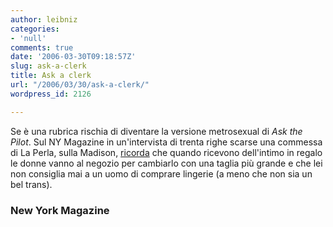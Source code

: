 ```yaml
---
author: leibniz
categories:
- 'null'
comments: true
date: '2006-03-30T09:18:57Z'
slug: ask-a-clerk
title: Ask a clerk
url: "/2006/03/30/ask-a-clerk/"
wordpress_id: 2126

---
```

Se è una rubrica rischia di diventare la versione metrosexual di _Ask the Pilot_. Sul NY Magazine in un'intervista di trenta righe scarse una commessa di La Perla, sulla Madison, [ricorda](https://www.newyorkmetro.com/shopping/askaclerk/16501/index.html) che quando ricevono dell'intimo in regalo le donne vanno al negozio per cambiarlo con una taglia più grande e che lei non consiglia mai a un uomo di comprare lingerie (a meno che non sia un bel trans).


### New York Magazine
